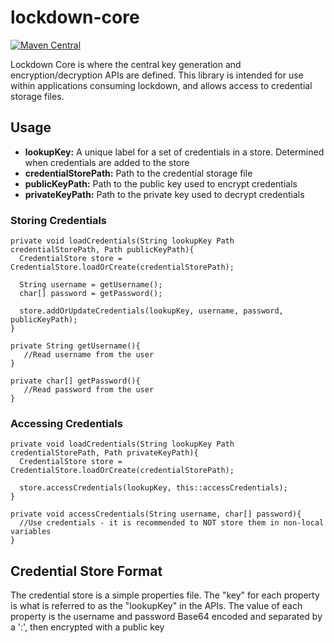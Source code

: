 # lockdown-core
[![Maven Central](https://img.shields.io/maven-central/v/org.starchartlabs.lockdown/lockdown-core.svg)](https://mvnrepository.com/artifact/org.starchartlabs.lockdown/lockdown-core)

Lockdown Core is where the central key generation and encryption/decryption APIs are defined. This library is intended for use within applications consuming lockdown, and allows access to credential storage files.

## Usage

- **lookupKey:** A unique label for a set of credentials in a store. Determined when credentials are added to the store
- **credentialStorePath:** Path to the credential storage file
- **publicKeyPath:** Path to the public key used to encrypt credentials
- **privateKeyPath:** Path to the private key used to decrypt credentials

### Storing Credentials

```
private void loadCredentials(String lookupKey Path credentialStorePath, Path publicKeyPath){
  CredentialStore store = CredentialStore.loadOrCreate(credentialStorePath);

  String username = getUsername();
  char[] password = getPassword();

  store.addOrUpdateCredentials(lookupKey, username, password, publicKeyPath);
}

private String getUsername(){
   //Read username from the user
}

private char[] getPassword(){
   //Read password from the user
}
```

### Accessing Credentials

```
private void loadCredentials(String lookupKey Path credentialStorePath, Path privateKeyPath){
  CredentialStore store = CredentialStore.loadOrCreate(credentialStorePath);

  store.accessCredentials(lookupKey, this::accessCredentials);
}

private void accessCredentials(String username, char[] password){
  //Use credentials - it is recommended to NOT store them in non-local variables
}
```

## Credential Store Format

The credential store is a simple properties file. The "key" for each property is what is referred to as the "lookupKey" in the APIs. The value of each property is the username and password Base64 encoded and separated by a ':', then encrypted with a public key
